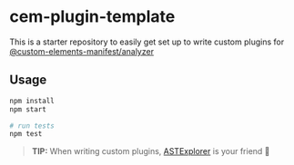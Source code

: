 # cem-plugin-template

This is a starter repository to easily get set up to write custom plugins for [@custom-elements-manifest/analyzer](https://github.com/open-wc/custom-elements-manifest)

## Usage

```bash
npm install
npm start

# run tests
npm test
```

> **TIP:** When writing custom plugins, [ASTExplorer](https://astexplorer.net/#/gist/f99a9fba2c21e015d0a8590d291523e5/cce02565e487b584c943d317241991f19b105f94) is your friend 🙂